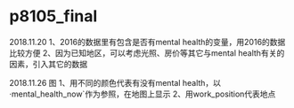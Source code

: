 # p8105_final

2018.11.20
1、2016的数据里有包含是否有mental health的变量，用2016的数据比较方便
2、因为已知地区，可以考虑光照、房价等其它与mental health有关的因素，引入其它的数据

2018.11.26
图
1、用不同的颜色代表有没有mental health，以·mental_health_now`作为参照，在地图上显示
2、用work_position代表地点
